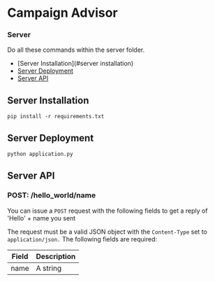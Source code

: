 # Campaign Advisor

### Server
Do all these commands within the server folder.

- [Server Installation](#server installation)
- [Server Deployment](#server_deployment)
- [Server API](#server_api)

## <a name="server_installation"></a>Server Installation
    pip install -r requirements.txt

## <a name="server_deployment"></a>Server Deployment
	python application.py

## <a name="server_api"></a>Server API
### POST: /hello_world/name
You can issue a `POST` request with the following fields to get a reply of 'Hello' + name you sent

The request must be a valid JSON object with the `Content-Type` set to
`application/json.` The following fields are required:

| Field     | Description                                                   |
| --------- | ------------------------------------------------------------- |
| name      | A string                                                      |
